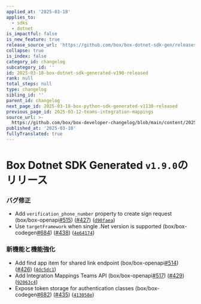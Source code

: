 ```yaml
---
applied_at: '2025-03-18'
applies_to:
  - sdks
  - dotnet
is_impactful: false
is_new_feature: true
release_source_url: 'https://github.com/box/box-dotnet-sdk-gen/releases/tag/v1.9.0'
collapse: true
is_index: false
category_id: changelog
subcategory_id: ''
id: 2025-03-18-box-dotnet-sdk-generated-v190-released
rank: null
total_steps: null
type: changelog
sibling_id: ''
parent_id: changelog
next_page_id: 2025-03-18-box-python-sdk-generated-v1130-released
previous_page_id: 2025-03-12-teams-integration-mappings
source_url: >-
  https://github.com/box/box-developer-changelog/blob/main/content/2025/03-18-box-dotnet-sdk-generated-v190-released.md
published_at: '2025-03-18'
fullyTranslated: true
---
```

# Box Dotnet SDK Generated `v1.9.0`のリリース

### バグ修正

* Add `verification_phone_number` property to create sign request (box/box-openapi[#515][1]) ([#427][2]) ([`d90faea`][3])
* Use `targetFramework` when single .Net version is supported (box/box-codegen[#684][4]) ([#438][5]) ([`4e64174`][6])

### 新機能と機能強化

* Add find app item for shared link endpoint (box/box-openapi[#514][7]) ([#426][8]) ([`4dc5dc1`][9])
* Add Integration Mappings Teams API (box/box-openapi[#517][10]) ([#429][11]) ([`92063c4`][12])
* Expose token storage for authentication classes (box/box-codegen[#682][13]) ([#435][14]) ([`413058e`][15])

[1]: https://github.com/box/box-dotnet-sdk-gen/issues/515

[2]: https://github.com/box/box-dotnet-sdk-gen/issues/427

[3]: https://github.com/box/box-dotnet-sdk-gen/commit/d90faea77650a37ce794a93c51bd9a8eb91f619c

[4]: https://github.com/box/box-dotnet-sdk-gen/issues/684

[5]: https://github.com/box/box-dotnet-sdk-gen/issues/438

[6]: https://github.com/box/box-dotnet-sdk-gen/commit/4e64174c21c6f1dd2cef75f1f29ebe2ace92d852

[7]: https://github.com/box/box-dotnet-sdk-gen/issues/514

[8]: https://github.com/box/box-dotnet-sdk-gen/issues/426

[9]: https://github.com/box/box-dotnet-sdk-gen/commit/4dc5dc14e3c204c537180df166d07735ae1c4e40

[10]: https://github.com/box/box-dotnet-sdk-gen/issues/517

[11]: https://github.com/box/box-dotnet-sdk-gen/issues/429

[12]: https://github.com/box/box-dotnet-sdk-gen/commit/92063c435d7cb38a7eeca2e71f42e32b995a659a

[13]: https://github.com/box/box-dotnet-sdk-gen/issues/682

[14]: https://github.com/box/box-dotnet-sdk-gen/issues/435

[15]: https://github.com/box/box-dotnet-sdk-gen/commit/413058e78cb69c89be6a819c0e63f9457bd7f2f5
